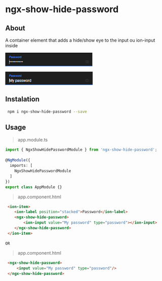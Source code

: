 # ngx-show-hide-password

## About

A container element that adds a hide/show eye to the input ou ion-input inside

![Input Hidden](./doc/input-hidden.png "Input Hidden")

![Input Show](./doc/input-show.png "Input Show")

## Instalation

```bash
 npm i ngx-show-hide-password --save
```

## Usage

> app.module.ts

```typescript
import { NgxShowHidePasswordModule } from 'ngx-show-hide-password';

@NgModule({
  imports: [
    NgxShowHidePasswordModule
  ]
})
export class AppModule {}
```

> app.component.html

```html
 <ion-item>
    <ion-label position="stacked">Password</ion-label>
    <ngx-show-hide-password>
        <ion-input value="My password" type="password"></ion-input>
    </ngx-show-hide-password>
 </ion-item>
```

`OR`

> app.component.html

```html
 <ngx-show-hide-password>
     <input value="My password" type="password"/>
 </ngx-show-hide-password>
```
